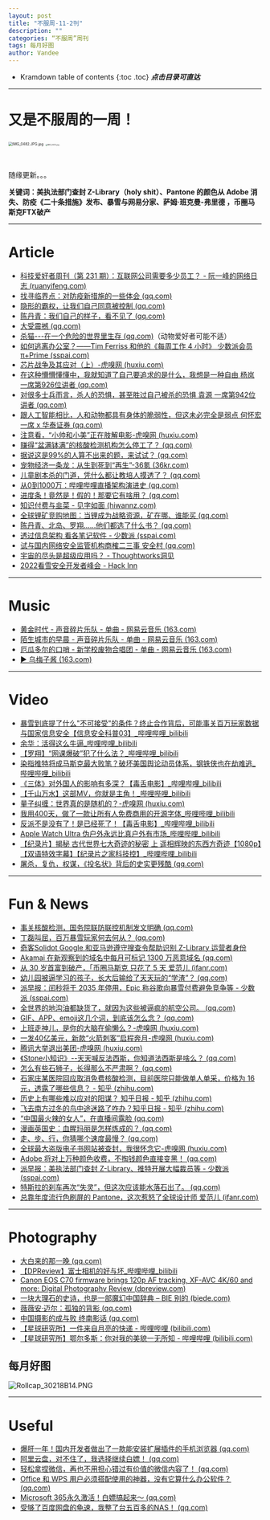 ```yaml
---
layout: post
title: "不服周-11-2刊"
description: ""
categories: “不服周”周刊
tags: 每月好图
author: Vandee
---
```


* Kramdown table of contents
{:toc .toc}
***点击目录可直达***



------

# 又是不服周的一周！



<img src="https://s2.loli.net/2022/09/15/IaEBLOSFU6kGqrH.jpg" alt="IMG_0482.JPG.jpg" style="zoom:50%;" />

<img src="https://s2.loli.net/2022/09/15/KPVhHRgSJpwEcrk.jpg" alt="IMG_0432.jpg" style="zoom: 25%;" />

​              



随缘更新。。。

**关键词：美执法部门查封 Z-Library（holy shit）、Pantone 的颜色从 Adobe 消失、防疫《二十条措施》发布、暴雪与网易分家、萨姆·班克曼-弗里德 ，币圈马斯克FTX破产**



------



# Article

- [科技爱好者周刊（第 231 期）：互联网公司需要多少员工？ - 阮一峰的网络日志 (ruanyifeng.com)](http://www.ruanyifeng.com/blog/2022/11/weekly-issue-231.html)
- [找寻临界点：对防疫新措施的一些体会 (qq.com)](https://mp.weixin.qq.com/s/ETvxxNZh3-XFT8WIuBfScA)
- [隐形的霸权，让我们自己同意被控制 (qq.com)](https://mp.weixin.qq.com/s/QMpdu9CihK8Mhj216xLt3Q)
- [陈丹青：我们自己的样子，看不见了 (qq.com)](https://mp.weixin.qq.com/s/Ln8MYiPl_UR2-OV_BMYjBA)
- [大受震撼 (qq.com)](https://mp.weixin.qq.com/s/3sUaya97PZxmCi0gj9Wlnw)
- [杀猫---在一个危险的世界里生存 (qq.com)](https://mp.weixin.qq.com/s/0NPfMAg0bYb_DdLXyy16DA)（动物爱好者可能不适）
- [如何逃离办公室？——Tim Ferriss 和他的《每周工作 4 小时》  少数派会员 π+Prime (sspai.com)](https://sspai.com/prime/story/vol1-four-hour-work-week)
- [芯片战争及其应对（上）-虎嗅网 (huxiu.com)](https://www.huxiu.com/article/719630.html?f=rss)
- [在这种懵懵懂懂中，我就知道了自己要追求的是什么，我想是一种自由   杨岚 一席第926位讲者 (qq.com)](https://mp.weixin.qq.com/s/GDCQ4ExuRrRSW7iJa6vV_Q)
- [对很多士兵而言，杀人的恐惧，甚至胜过自己被杀的恐惧   袁源 一席第942位讲者 (qq.com)](https://mp.weixin.qq.com/s/Iw8e5qyQwZjBh-_cmt_JYQ)
- [跟人工智能相比，人和动物都具有身体的脆弱性，但这未必完全是弱点   何怀宏 一席 x 华泰证券 (qq.com)](https://mp.weixin.qq.com/s/XChe1S_m4xETSSwyjDnAHw)
- [注意看，“小帅和小美”正在肢解电影-虎嗅网 (huxiu.com)](https://www.huxiu.com/article/713933.html?f=rss)
- [赚得“盆满钵满”的核酸检测机构怎么停工了？ (qq.com)](https://mp.weixin.qq.com/s/8l0XAXrnZ61fJtO_HGWIPg)
- [据说这是99%的人算不出来的题，来试试？ (qq.com)](https://mp.weixin.qq.com/s/Ez9Cbuz_fc2OQXJmMZwrWw)
- [宠物经济一条龙：从生到死到“再生”-36氪 (36kr.com)](https://www.36kr.com/p/2002301112529416)
- [儿童剧本杀的门道，凭什么都让教培人摸透了？ (qq.com)](https://mp.weixin.qq.com/s/deUulMvhZfrhXd_IKMkrXw)
- [从0到1000万：哔哩哔哩直播架构演进史 (qq.com)](https://mp.weixin.qq.com/s?__biz=Mzg3Njc0NTgwMg==&mid=2247490657&idx=1&sn=cb39c22ca01d9bf7386e76286b56aebc&chksm=cf2cd944f85b50528ab10e8bca3f8c0cb72f67e3c815bef191cbf9b43886e64d976f45514b4a&scene=58&subscene=0#rd)
- [进度条！竟然是！假的！那要它有啥用？ (qq.com)](https://mp.weixin.qq.com/s/ozOzAI-xQvmhV4RJo8r3pg)
- [知识付费与韭菜 - 见字如面 (hiwannz.com)](https://hiwannz.com/archives/743)
- [全球锂矿竞购地图：当锂成为战略资源，矿在哪、谁能买 (qq.com)](https://mp.weixin.qq.com/s/bKYX3qajcLA8Qvdb0Q5_GQ)
- [陈丹青、北岛、罗翔......他们都选了什么书？ (qq.com)](https://mp.weixin.qq.com/s/JfiKZDA9qrf2S-yIk5Etyg)
- [透过信息架构 看各笔记软件 - 少数派 (sspai.com)](https://sspai.com/post/76736)
- [试与国内网络安全监管机构商榷二三事    安全村 (qq.com)](https://mp.weixin.qq.com/s/ukFg_L4eBzZGH_SOF2BnvQ)
- [宇宙的尽头是超级应用吗？ - Thoughtworks洞见](https://insights.thoughtworks.cn/super-app/)
- [2022看雪安全开发者峰会 - Hack Inn](https://www.hackinn.com/index.php/archives/808/)

------



# Music

- [黄金时代 - 声音碎片乐队 - 单曲 - 网易云音乐 (163.com)](https://music.163.com/#/song?id=1836021414)
- [陌生城市的早晨 - 声音碎片乐队 - 单曲 - 网易云音乐 (163.com)](https://music.163.com/#/song?id=375656)
- [厄瓜多尔的口哨 - 新学校废物合唱团 - 单曲 - 网易云音乐 (163.com)](https://music.163.com/#/song?id=1454947224)
- [▶ 乌梅子酱 (163.com)](https://music.163.com/#/song?id=1997438791)

------



# Video

- [暴雪到底提了什么"不可接受"的条件？终止合作背后，可能事关百万玩家数据与国家信息安全【信息安全科普03】_哔哩哔哩_bilibili](https://www.bilibili.com/video/BV17W4y1W7wr/?is_story_h5=false&p=1&share_from=ugc&share_medium=iphone&share_plat=ios&share_session_id=4F6B6A28-F5EE-4410-8EAF-3DED96A5B285&share_source=GENERIC&share_tag=s_i&timestamp=1669031945&unique_k=IZ5k6nD&vd_source=92184533e359726f138fee9650261f0f)
- [余华：活得这么牛逼_哔哩哔哩_bilibili](https://www.bilibili.com/video/BV1jd4y1k7D9/?is_story_h5=false&p=1&share_from=ugc&share_medium=iphone&share_plat=ios&share_session_id=31393636-F4A1-4734-9B58-4C5A6F776B4C&share_source=GENERIC&share_tag=s_i&timestamp=1669031920&unique_k=9rrkXGx&vd_source=92184533e359726f138fee9650261f0f)
- [【罗翔】“网课爆破”犯了什么法？_哔哩哔哩_bilibili](https://www.bilibili.com/video/BV1584y1v7AH/?is_story_h5=false&p=1&share_from=ugc&share_medium=iphone&share_plat=ios&share_session_id=6A638284-7696-49A9-8E91-11D995CDA224&share_source=GENERIC&share_tag=s_i&timestamp=1668484448&unique_k=KsojvdJ&vd_source=92184533e359726f138fee9650261f0f)
- [染指推特将成马斯克最大败笔？破坏美国舆论动员体系，钢铁侠也在劫难逃_哔哩哔哩_bilibili](https://www.bilibili.com/video/BV1pK411d7JQ/?is_story_h5=false&p=1&share_from=ugc&share_medium=iphone&share_plat=ios&share_session_id=B4176128-2A35-4FCC-B418-6C9935A4A051&share_source=GENERIC&share_tag=s_i&timestamp=1669031901&unique_k=VIBeRJw&vd_source=92184533e359726f138fee9650261f0f)
- [《三体》对外国人的影响有多深？【毒舌电影】_哔哩哔哩_bilibili](https://www.bilibili.com/video/BV1rR4y1f7ag/?is_story_h5=false&p=1&share_from=ugc&share_medium=iphone&share_plat=ios&share_session_id=38AB0C35-824F-4EB3-8374-EA82F4B83415&share_source=GENERIC&share_tag=s_i&timestamp=1669031882&unique_k=Ue1OIx6&vd_source=92184533e359726f138fee9650261f0f)
- [【千山万水】这部MV，你就是主角！_哔哩哔哩_bilibili](https://www.bilibili.com/video/BV1iR4y1f7KM/?is_story_h5=false&p=1&share_from=ugc&share_medium=iphone&share_plat=ios&share_session_id=46B71179-08D6-441B-94F6-71BC20610441&share_source=GENERIC&share_tag=s_i&timestamp=1669031750&unique_k=3Qn4Ujs)
- [量子纠缠：世界真的是随机的？-虎嗅网 (huxiu.com)](https://m.huxiu.com/article/719710.html?f=rss)
- [我用400天，做了一款让所有人免费商用的开源字体_哔哩哔哩_bilibili](https://www.bilibili.com/video/BV1sP411g7PZ/?is_story_h5=false&p=1&share_from=ugc&share_medium=iphone&share_plat=ios&share_session_id=116BA1B0-F312-4130-BBEA-04C0792DADD6&share_source=GENERIC&share_tag=s_i&timestamp=1668526108&unique_k=sfnALo6&vd_source=92184533e359726f138fee9650261f0f)
- [反派不是没有了！是已经死了！【毒舌电影】_哔哩哔哩_bilibili](https://www.bilibili.com/video/BV1GR4y1d78a/?is_story_h5=false&p=1&share_from=ugc&share_medium=iphone&share_plat=ios&share_session_id=3C039BFF-FF17-412F-A1AD-EE2E2D7F27A8&share_source=GENERIC&share_tag=s_i&timestamp=1668005451&unique_k=H6pYIrR)
- [Apple Watch Ultra 伪户外永远比真户外有市场_哔哩哔哩_bilibili](https://www.bilibili.com/video/BV1YP4y1U7K2/?vd_source=92184533e359726f138fee9650261f0f)
- [【纪录片】揭秘 古代世界七大奇迹的秘密 上 遥相辉映的东西方奇迹【1080p】【双语特效字幕】【纪录片之家科技控】_哔哩哔哩_bilibili](https://www.bilibili.com/video/BV1Qd4y1F7X8/?spm_id_from=444.41.list.card_archive.click&vd_source=92184533e359726f138fee9650261f0f)
- [屠杀，复仇，权谋，《投名状》背后的史实更残酷 (qq.com)](https://mp.weixin.qq.com/s/CdpCsvZGpRHOL8qtXF9YnA)

------



# Fun & News

- [事关核酸检测，国务院联防联控机制发文明确 (qq.com)](https://mp.weixin.qq.com/s/EW0ZVRra6Q1vn817E1EdAg)
- [丁磊叫屈，百万暴雪玩家何去何从？ (qq.com)](https://mp.weixin.qq.com/s/_INk0MUFw0J73MdPyiYhTQ)
- [奇客Solidot   Google 和亚马逊遵守搜查令帮助识别 Z-Library 运营者身份](https://www.solidot.org/story?sid=73405)
- [Akamai 在新观察到的域名中每月可标记 1300 万恶意域名 (qq.com)](https://mp.weixin.qq.com/s/A_tNuBiBvMeavfhPndsRbg)
- [从 30 岁首富到破产，「币圈马斯克 只花了 5 天  爱范儿 (ifanr.com)](https://www.ifanr.com/1523096?utm_source=rss&utm_medium=rss&utm_campaign=)
- [幼儿园被逼学习的孩子，长大后输给了天天玩的“学渣”？ (qq.com)](https://mp.weixin.qq.com/s/K5WFqbHv22JtPugPL4HqhQ)
- [派早报：闰秒将于 2035 年停用，Epic 称谷歌向暴雪付费避免竞争等 - 少数派 (sspai.com)](https://sspai.com/post/76903)
- [全世界的地沟油都缺货了，就因为这些被逼疯的航空公司。 (qq.com)](https://mp.weixin.qq.com/s/-DYRNCsiD2N4_-ig6H28SQ)
- [GIF、APP、emoji这几个词，到底该怎么念？ (qq.com)](https://mp.weixin.qq.com/s/z4E6Ac_JvX8SUO4vSYUb7w)
- [上班走神儿，是你的大脑在偷懒么？-虎嗅网 (huxiu.com)](https://www.huxiu.com/article/715503.html?f=rss)
- [一发40亿美元，新款“火箭刺客”启程奔月-虎嗅网 (huxiu.com)](https://www.huxiu.com/article/715907.html?f=rss)
- [腾讯大举退出美团-虎嗅网 (huxiu.com)](https://www.huxiu.com/article/716048.html?f=rss)
- [《Stone小知识》--天天喊反法西斯，你知道法西斯是啥么？ (qq.com)](https://mp.weixin.qq.com/s/pxNQwdv7KQwMe3hbpYSwSQ)
- [怎么有些石狮子，长得那么不严肃啊？ (qq.com)](https://mp.weixin.qq.com/s/jKWP0vWC8NIIlmArAbng3A)
- [石家庄某医院回应取消免费核酸检测，目前医院只能做单人单采，价格为 16 元，透露了哪些信息？ - 知乎 (zhihu.com)](https://www.zhihu.com/question/566626359)
- [历史上有哪些难以应对的阳谋？ 知乎日报 - 知乎 (zhihu.com)](https://daily.zhihu.com/story/9755114)
- [飞去南方过冬的鸟中途迷路了咋办？知乎日报 - 知乎 (zhihu.com)](https://daily.zhihu.com/story/9755099)
- [“中国最火辣的女人”，在直播间露脸 (qq.com)](https://mp.weixin.qq.com/s/Ubt0fXm_7-mhvDcumCeCLQ)
- [漫画英国史：血腥玛丽是怎样炼成的？ (qq.com)](https://mp.weixin.qq.com/s/6LgrIivBb6_rPWUEIRtsyA)
- [走、步、行，你猜哪个速度最慢？ (qq.com)](https://mp.weixin.qq.com/s/I1WGc9uYad34GSJELR1vgA)
- [全球最大盗版电子书网站被查封，我很怀念它-虎嗅网 (huxiu.com)](https://www.huxiu.com/article/711615.html?f=rss)
- [Adobe 将对上万种颜色收费，不掏钱颜色直接变黑！ (qq.com)](https://mp.weixin.qq.com/s/2xGS73nuBSz1oVgZ6C0xHw)
- [派早报：美执法部门查封 Z-Library、推特开展大幅裁员等 - 少数派 (sspai.com)](https://sspai.com/post/76658)
- [特斯拉的刹车再次“失灵”，但这次应该能水落石出了。 (qq.com)](https://mp.weixin.qq.com/s/7lq49KbU4oGyFADKli-I9g)
- [总靠年度流行色刷屏的 Pantone，这次惹怒了全球设计师   爱范儿 (ifanr.com)](https://www.ifanr.com/1521860?utm_source=rss&utm_medium=rss&utm_campaign=)

------



# Photography

- [大白来的那一晚 (qq.com)](https://mp.weixin.qq.com/s/1BvKVyPQ0Hx7Hf-dO4Mhnw)
- [【DPReview】富士相机的好与坏_哔哩哔哩_bilibili](https://www.bilibili.com/video/BV1D14y1H7xH/?is_story_h5=false&p=1&share_from=ugc&share_medium=iphone&share_plat=ios&share_session_id=F4AC5168-CC6A-4EB4-9657-E745E18FACE9&share_source=GENERIC&share_tag=s_i&timestamp=1669031785&unique_k=qhB3rdY&vd_source=92184533e359726f138fee9650261f0f)
- [Canon EOS C70 firmware brings 120p AF tracking, XF-AVC 4K/60 and more: Digital Photography Review (dpreview.com)](https://www.dpreview.com/news/3211127182/canon-eos-c70-firmware-update)
- [一块大理石的史诗，也是一部魔幻中国辞典 – BIE 别的 (biede.com)](https://www.biede.com/fan-marble-documentary/)
- [薇薇安·迈尔：孤独的背影 (qq.com)](https://mp.weixin.qq.com/s/srdKjSsYVKUTSat9O0xRPQ)
- [中国摄影的成与败 终南影话 (qq.com)](https://mp.weixin.qq.com/s/6jOn_VneH1SFOlfK5SO7GQ)
- [【星球研究所】一件来自月亮的快递 - 哔哩哔哩 (bilibili.com)](https://www.bilibili.com/read/cv19696381)
- [【星球研究所】鄂尔多斯：你对我的美貌一无所知 - 哔哩哔哩 (bilibili.com)](https://www.bilibili.com/read/cv19589859?spm_id_from=444.41.list.card_article.click)

## 每月好图

![Rollcap_30218B14.PNG](https://s2.loli.net/2022/11/22/6TCrA7QScWwmUPf.png)





------



# Useful

- [爆肝一年！国内开发者做出了一款能安装扩展插件的手机浏览器 (qq.com)](https://mp.weixin.qq.com/s/_aZynkjVn5fxDUlfSUBq4Q)
- [阿里云盘，对不住了，我选择继续白嫖！ (qq.com)](https://mp.weixin.qq.com/s/3pzNxqKaaBZQh7wYlN5xpw)
- [轻松拿捏微信，再也不用担心错过有价值的微信内容了！ (qq.com)](https://mp.weixin.qq.com/s/whWNAu9tk_o4R4jfNyRBMg)
- [Office 和 WPS 用户必须搭配使用的神器，没有它算什么办公软件？ (qq.com)](https://mp.weixin.qq.com/s/3Gsj8cDh85HM0NQ4orzFHg)
- [Microsoft 365永久激活！白嫖搞起来～ (qq.com)](https://mp.weixin.qq.com/s/5FYlTBD2fWNkSp5NWhNgOg)
- [受够了百度网盘的龟速，我整了台五百多的NAS！ (qq.com)](https://mp.weixin.qq.com/s/rHpQMFoqVVZ3ZRujS41sqg)

